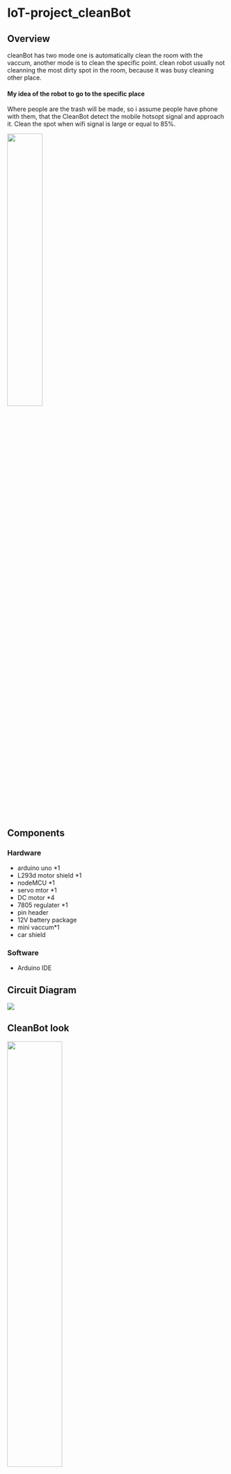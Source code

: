 # IoT-project_cleanBot

## Overview
cleanBot has two mode one is automatically clean the room with the vaccum, another mode is to clean the specific point.
clean robot usually not cleanning the most dirty spot in the room, because it was busy cleaning other place. 

#### My idea of the robot to go to the specific place
Where people are the trash will be made, so i assume people have phone with them, that the CleanBot detect the mobile hotsopt signal and approach it. Clean the spot when wifi signal is large or equal to 85%.


<img src="https://i.imgur.com/SboxFeM.png" width="40%" height ="40%">


## Components
### Hardware
- arduino uno *1
- L293d motor shield *1
- nodeMCU *1
- servo mtor *1
- DC motor *4
- 7805 regulater *1
- pin header
- 12V battery package
- mini vaccum*1
- car shield

### Software
- Arduino IDE

## Circuit Diagram
![](https://i.imgur.com/5rGqtyh.png)

## CleanBot look
<img src="https://i.imgur.com/79DiJS9.jpg" width="50%" height ="50%">
<img src="https://i.imgur.com/yR6ifUQ.jpg" width="50%" height ="50%">
<img src="https://i.imgur.com/Ph3gViL.jpg" width="40%" height ="30%">

## Before Getting start
`vscode` can compile the arduino and more easy to debug, code hinting, auto compile and IntelliSense.

vscode compile arduino:
- install extention `arduino`
- go to command panel to `Arduino: Initialize`
- generate files `arduino.json` `c_cppproperties.json` `my_setch.ino`
- in `c_cppproperties.json` have to inclue Path of the library you want to use

## The mistake I have made
while i have reference many documents and try to bring it together to make my own robot ,although i have study about the compoenets  can it be connect to each other ,but still have lots of issue when i try to connect them.

#### L293d motor shield (notice!!)
Because the motor shield has no `pin header` on the digital pin, analog pin, power and GND pin. So i have to `welding pin header` by my self! (make sure you buy the L293d motor shield with pin header on it) 

> `jumper`
when you plugin the USB and with the external power you have to remove it from the L293d motor shield so you can test your motor.
If you unplung the USB and connect with the external power you have to plugin the 

#### Arduino wifi module (notice!)
i should buy the arduino UNO that has wifi (esp8266) on it, or the smaller chip of esp8266 module (it will simply gives UNO the wifi function)

## Arduino Uno connect to NodeMCU

### NodeMCU circuit 
<img src="https://i.imgur.com/snR8yYY.png" width="40%" height ="40%">
<img src="https://i.imgur.com/42Xp1kk.png" width="40%" height ="40%">
`A4=SDA` `A5=SCL`
NodeMCU is very fragile if voltage too high and not stable it will broke.
So i use `7805` to regulate the voltage 


### NodeMCU I2C with Arduino IDE
I used NodeMCU as 
- webserver
- detect the mobile hotspot
- sending data to Uno

> I2C 
is a serial bus interface connection protocol (two-wire interface). 
- SDA (serial data):wire is used for data exchange between master and slave devices.
- SCL (serial clock):is used for the synchronous clock in between master and slave devices.
 works in two modes:
 `Master Device : NodeMCU`
 `Slave Device : Arduino UNO`
 
 ### NodeMCU side library
 ```
#include <ESP8266WiFi.h>
#include <ESP8266WebServer.h>
#include <WiFiClient.h>
#include <Wire.h>
 ```
 ### NodeMCU side
 - connect the wifi
 - website
 - scan the mobile hotspot signal
 - pass the value to Arduino Uno
 
> wifi signal
>I have covert wifi strength in dBm to percentage 


 ### Difficulty in NodeMCU
 when i try to connect to the mobile hotspot signal, the nodeMCU keep disconnect it.
 I have try to use 2.4Ghz (iphone and Android) and push the reset button on the NodeMCU, still can not work. 
 And there are many people asking the same question online.
 
 ## Arduino UNO
 use Uno to control:
 - four DC motor
 - ultrasonic
 - servo motor
 - vaccum
 
 ### Difficulty in Arduino Uno
 ## Video
 https://youtu.be/cyFD_qQukRg
 
 ## Reference
 wifi_signal: https://www.intuitibits.com/2016/03/23/dbm-to-percent-conversion/
 NodeMCU: https://randomnerdtutorials.com/esp8266-pinout-reference-gpios/
 
 




